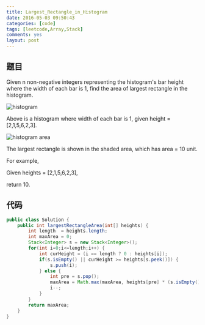 ```yaml
---
title: Largest_Rectangle_in_Histogram
date: 2016-05-03 09:50:43
categories: [code]
tags: [leetcode,Array,Stack]
comments: yes
layout: post
---
```


## 题目

Given n non-negative integers representing the histogram's bar height where the width of each bar is 1, find the area of largest rectangle in the histogram.

![histogram](/images/histogram1.png)

Above is a histogram where width of each bar is 1, given height = [2,1,5,6,2,3].

![histogram area](/images/histogram2.png)

The largest rectangle is shown in the shaded area, which has area = 10 unit.

For example,

Given heights = [2,1,5,6,2,3],

return 10.

## 代码

```java
public class Solution {
    public int largestRectangleArea(int[] heights) {
        int length  = heights.length;
        int maxArea = 0;
        Stack<Integer> s = new Stack<Integer>();
        for(int i=0;i<=length;i++) {
            int curHeight = (i == length ? 0 : heights[i]);
            if(s.isEmpty() || curHeight >= heights[s.peek()]) {
                s.push(i);
            } else {
                int pre = s.pop();
                maxArea = Math.max(maxArea, heights[pre] * (s.isEmpty() ? i : i-1 - s.peek()));
                i--;
            }
        }
        return maxArea;
    }
}
```